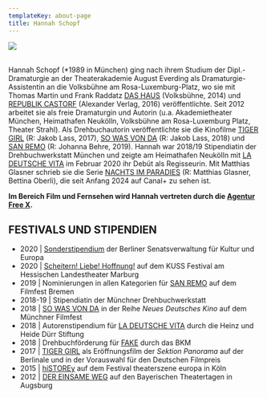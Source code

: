 ```yaml
---
templateKey: about-page
title: Hannah Schopf
---
```

![](/img/hs.jpg)

\
Hannah Schopf (*1989 in München) ging nach ihrem Studium der Dipl.-Dramaturgie an der Theaterakademie August Everding als Dramaturgie-Assistentin an die Volksbühne am Rosa-Luxemburg-Platz, wo sie mit Thomas Martin und Frank Raddatz  [DAS HAUS](https://www.hannah-schopf.com/projects/das-haus/) (Volksbühne, 2014) und [REPUBLIK CASTORF](https://www.hannah-schopf.com/projects/republik-castorf/) (Alexander Verlag, 2016) veröffentlichte. Seit 2012 arbeitet sie als freie Dramaturgin und Autorin (u.a. Akademietheater München, Heimathafen Neukölln, Volksbühne am Rosa-Luxemburg Platz, Theater Strahl). Als Drehbuchautorin veröffentlichte sie die Kinofilme [TIGER GIRL](https://www.hannah-schopf.com/projects/tiger-girl/) (R: Jakob Lass, 2017), [SO WAS VON DA](https://www.hannah-schopf.com/projects/so-was-von-da/) (R: Jakob Lass, 2018) und [SAN REMO](https://www.hannah-schopf.com/projects/san-remo/) (R: Johanna Behre, 2019). Hannah war 2018/19 Stipendiatin der Drehbuchwerkstatt München und zeigte am Heimathafen Neukölln mit [LA DEUTSCHE VITA](https://www.hannah-schopf.com/projects/la-deutsche-vita/) im Februar 2020 ihr Debüt als Regisseurin. Mit Matthias Glasner schrieb sie die Serie [NACHTS IM PARADIES](https://www.hannah-schopf.com/projects/nachts-im-paradies/) (R: Matthias Glasner, Bettina Oberli), die seit Anfang 2024 auf Canal+ zu sehen ist.

**Im Bereich Film und Fernsehen wird Hannah vertreten durch die [Agentur Free X](https://freex.de/hannah-schopf/).**

## FESTIVALS UND STIPENDIEN

* 2020 | [Sonderstipendium](https://stipendium.kulturprojekte.berlin/de/home/) der Berliner Senatsverwaltung für Kultur und Europa
* 2020 | [Scheitern! Liebe! Hoffnung!](https://www.hannah-schopf.com/projects/scheitern-liebe-hoffnung/) auf dem KUSS Festival am Hessischen Landestheater Marburg
* 2019 | Nominierungen in allen Kategorien für [SAN REMO](/projects/san-remo/) auf dem Filmfest Bremen
* 2018-19 | Stipendiatin der Münchner Drehbuchwerkstatt
* 2018 | [SO WAS VON DA](/projects/so-was-von-da/) in der Reihe *Neues Deutsches Kino* auf dem Münchner Filmfest
* 2018 | Autorenstipendium für [LA DEUTSCHE VITA](/projects/la-deutsche-vita/) durch die Heinz und Heide Dürr Stiftung
* 2018 | Drehbuchförderung für [FAKE](/projects/fake/) durch das BKM
* 2017 | [TIGER GIRL](/projects/tiger-girl/) als Eröffnungsfilm der *Sektion Panorama* auf der Berlinale und in der Vorauswahl für den Deutschen Filmpreis
* 2015 | [hiSTOREy](/projects/histor-e-y/) auf dem Festival theaterszene europa in Köln
* 2012 | [DER EINSAME WEG](https://www.hannah-schopf.com/projects/der-einsame-weg/) auf den Bayerischen Theatertagen in Augsburg